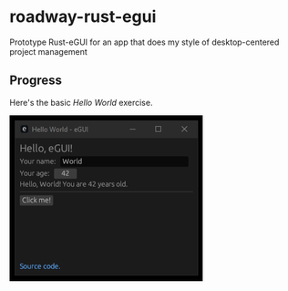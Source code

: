 # roadway-rust-egui
Prototype Rust-eGUI for an app that does my style of desktop-centered project management

## Progress
Here's the basic *Hello World* exercise.

![eGUI Hello World App](assets/images/screenshot.png)